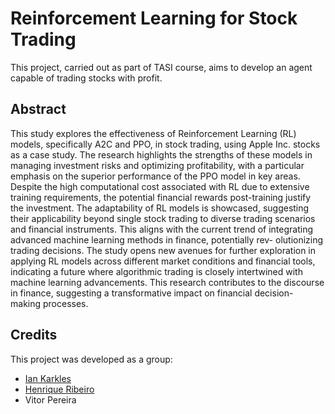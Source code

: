 # Reinforcement Learning for Stock Trading
This project, carried out as part of TASI course, aims to develop an agent capable of trading stocks with profit.

## Abstract
This study explores the effectiveness of Reinforcement Learning (RL) models, specifically A2C and PPO, in stock trading, using Apple Inc. stocks as a case study. The research highlights the strengths of these models in managing investment risks and optimizing profitability, with a particular emphasis on the superior performance of the PPO model in key areas. Despite the high computational cost associated with RL due to extensive training requirements, the potential financial rewards post-training justify the investment. The adaptability of RL models is showcased, suggesting their applicability beyond single stock trading to diverse trading scenarios and financial instruments. This aligns with the current trend of integrating advanced machine learning methods in finance, potentially rev- olutionizing trading decisions. The study opens new avenues for further exploration in applying RL models across different market conditions and financial tools, indicating a future where algorithmic trading is closely intertwined with machine learning advancements. This research contributes to the discourse in finance, suggesting a transformative impact on financial decision- making processes.

## Credits
This project was developed as a group:

- [Ian Karkles](https://github.com/iankarkles)
- [Henrique Ribeiro](https://github.com/henriquebr31)
- Vitor Pereira
